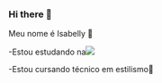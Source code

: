 ### Hi there 👋

Meu nome é Isabelly 🎀

-Estou estudando na![](Alura)

-Estou cursando técnico em estilismo🧵

